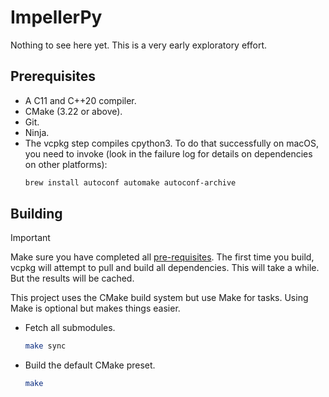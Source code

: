 # ImpellerPy

Nothing to see here yet. This is a very early exploratory effort.

## Prerequisites

* A C11 and C++20 compiler.
* CMake (3.22 or above).
* Git.
* Ninja.
* The vcpkg step compiles cpython3. To do that successfully on macOS, you need to invoke (look in the failure log for details on dependencies on other platforms):
  ```sh
  brew install autoconf automake autoconf-archive
  ```


## Building

> [!IMPORTANT]
> Make sure you have completed all [pre-requisites](#prerequisites). The first time you build, vcpkg will attempt to pull and build all dependencies. This will take a while. But the results will be cached.

This project uses the CMake build system but use Make for tasks. Using Make is optional but makes things easier.

* Fetch all submodules.
  ```sh
  make sync
  ```
* Build the default CMake preset.
  ```sh
  make
  ```
